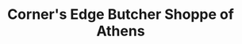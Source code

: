 ---
title: "Corner's Edge Butcher Shoppe of Athens"
url: /athens/corners-edge-butcher-shoppe-of-athens/
shop: Metzgerei
---